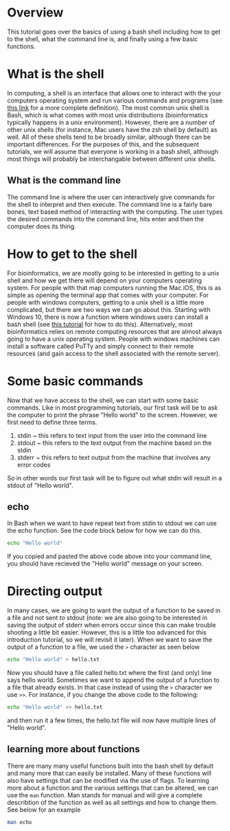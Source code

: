 # Overview #

This tutorial goes over the basics of using a bash shell including how to get to the shell, what the command line is, and finally using a few basic functions. 

# What is the shell #
In computing, a shell is an interface that allows one to interact with the your computers operating system and run various commands and programs (see [this link](https://techterms.com/definition/shell) for a more complete definition). The most common unix shell is Bash, which is what comes with most unix distributions (bioinformatics typically happens in a unix environment). However, there are a number of other unix shells (for instance, Mac users have the zsh shell by default) as well. All of these shells tend to be broadly similar, although there can be important differences. For the purposes of this, and the subsequent tutorials, we will assume that everyone is working in a bash shell, although most things will probably be interchangable between different unix shells. 

## What is the command line ##
The command line is where the user can interactively give commands for the shell to interpret and then execute. The command line is a fairly bare bones, text based method of interacting with the computing. The user types the desired commands into the command line, hits enter and then the computer does its thing.  

# How to get to the shell #
For bioinformatics, we are mostly going to be interested in getting to a unix shell and how we get there will depend on your computers operating system. For people with that map computers running the Mac iOS, this is as simple as opening the terminal app that comes with your computer. For people with windows computers, getting to a unix shell is a little more complicated, but there are two ways we can go about this. Starting with Windows 10, there is now a function where windows users can install a bash shell (see [this tutorial](https://www.geeksforgeeks.org/use-bash-shell-natively-windows-10/) for how to do this). Alternatively, most bioinformatics relies on remote computing resources that are almost always going to have a unix operating system. People with windows machines can install a software called PuTTy and simply connect to their remote resources (and gain access to the shell associated with the remote server). 

# Some basic commands #
Now that we have access to the shell, we can start with some basic commands. Like in most programming tutorials, our first task will be to ask the computer to print the phrase "Hello world" to the screen. However, we first need to define three terms.
1. stdin ~ this refers to text input from the user into the command line
2. stdout ~ this refers to the text output from the machine based on the stdin
3. stderr ~ this refers to text output from the machine that involves any error codes

So in other words our first task will be to figure out what stdin will result in a stdout of "Hello world". 

## echo ##
In Bash when we want to have repeat text from stdin to stdout we can use the echo function. See the code block below for how we can do this. 

```bash
echo "Hello world"
```
If you copied and pasted the above code above into your command line, you should have recieved the "Hello world" message on your screen.

# Directing output #

In many cases, we are going to want the output of a function to be saved in a file and not sent to stdout (note: we are also going to be interested in saving the output of stderr when errors occur since this can make trouble shooting a little bit easier. However, this is a little too advanced for this introduction tutorial, so we will revisit it later). When we want to save the output of a function to a file, we used the `>` character as seen below 
```bash
echo "Hello world" > hello.txt
```
Now you should have a file called hello.txt where the first (and only) line says hello world. Sometimes we want to append the output of a function to a file that already exists. In that case instead of using the `>` character we use `>>`. For instance, if you change the above code to the following:
```bash
echo "Hello world" >> hello.txt
```
and then run it a few times, the hello.txt file will now have multiple lines of "Hello world".
## learning more about functions ##
There are many many useful functions built into the bash shell by default and many more that can easily be installed. Many of these functions will also have settings that can be modified via the use of flags. To learning more about a function and the various settings that can be altered, we can use the `man` function. Man stands for manual and will give a complete describtion of the function as well as all settings and how to change them. See below for an example

```bash
man echo
```

